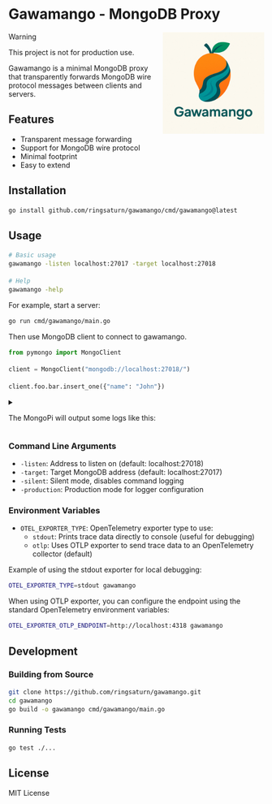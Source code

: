 # Gawamango - MongoDB Proxy

<img src="./assets/logo.webp" width="200" alt="Gawamango Logo" align="right">

> [!WARNING]
> This project is not for production use.

Gawamango is a minimal MongoDB proxy that transparently forwards MongoDB wire
protocol messages between clients and servers.

## Features

- Transparent message forwarding
- Support for MongoDB wire protocol
- Minimal footprint
- Easy to extend

## Installation

```bash
go install github.com/ringsaturn/gawamango/cmd/gawamango@latest
```

## Usage

```bash
# Basic usage
gawamango -listen localhost:27017 -target localhost:27018

# Help
gawamango -help
```

For example, start a server:

```bash
go run cmd/gawamango/main.go
```

Then use MongoDB client to connect to gawamango.

```py
from pymongo import MongoClient

client = MongoClient("mongodb://localhost:27018/")

client.foo.bar.insert_one({"name": "John"})
```

<details>
<summary>

The MongoPi will output some logs like this:

</summary>

```console
MongoDB Command:
  Database:
  Command: helloOk
  Arguments: {
  "command": "helloOk",
  "database": "",
  "arguments": {
    "collection": "admin.$cmd",
    "helloOk": true
  }
}
----------------------------------------
MongoDB Command:
  Database: admin
  Command: hello
  Arguments: {
  "command": "hello",
  "database": "admin",
  "arguments": {
    "hello": 1
  }
}
----------------------------------------
MongoDB Command:
  Database:
  Command: client
  Arguments: {
  "command": "client",
  "database": "",
  "arguments": {
    "client": {
      "driver": {
        "name": "PyMongo|c",
        "version": "4.12.1"
      },
      "os": {
        "architecture": "arm64",
        "name": "Darwin",
        "type": "Darwin",
        "version": "15.4.1"
      },
      "platform": "CPython 3.13.3.final.0"
    },
    "collection": "admin.$cmd"
  }
}
----------------------------------------
MongoDB Command:
  Database:
  Command: ismaster
  Arguments: {
  "command": "ismaster",
  "database": "",
  "arguments": {
    "collection": "admin.$cmd",
    "ismaster": 1
  }
}
----------------------------------------
MongoDB Command:
  Database: foo
  Command: insert
  Arguments: {
  "command": "insert",
  "database": "foo",
  "arguments": {
    "insert": "bar"
  }
}
----------------------------------------
```

</details>

### Command Line Arguments

- `-listen`: Address to listen on (default: localhost:27018)
- `-target`: Target MongoDB address (default: localhost:27017)
- `-silent`: Silent mode, disables command logging
- `-production`: Production mode for logger configuration

### Environment Variables

- `OTEL_EXPORTER_TYPE`: OpenTelemetry exporter type to use:
  - `stdout`: Prints trace data directly to console (useful for debugging)
  - `otlp`: Uses OTLP exporter to send trace data to an OpenTelemetry collector (default)

Example of using the stdout exporter for local debugging:

```bash
OTEL_EXPORTER_TYPE=stdout gawamango
```

When using OTLP exporter, you can configure the endpoint using the standard OpenTelemetry environment variables:

```bash
OTEL_EXPORTER_OTLP_ENDPOINT=http://localhost:4318 gawamango
```

## Development

### Building from Source

```bash
git clone https://github.com/ringsaturn/gawamango.git
cd gawamango
go build -o gawamango cmd/gawamango/main.go
```

### Running Tests

```bash
go test ./...
```

## License

MIT License
